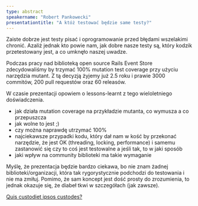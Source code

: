 ```yaml
---
type: abstract
speakername: "Robert Pankowecki"
presentationtitle: "A któż testować będzie same testy?"
---
```

Zaiste dobrze jest testy pisać i oprogramowanie przed błędami wszelakimi chronić.
Azaliż jednak kto powie nam, jak dobre nasze testy są, który kodzik
przetestowany jest, a co umknęło naszej uwadze.

Podczas pracy nad biblioteką open source Rails Event Store zdecydowaliśmy by
trzymać 100% mutation test coverage przy użyciu narzędzia mutant.
Z tą decyzją żyjemy już 2.5 roku i prawie 3000 commitów, 200 pull requestów
oraz 60 releasów.

W czasie prezentacji opowiem o lessons-learnt z tego wieloletniego doświadczenia.

* jak działa mutation coverage na przykładzie mutanta, co wymusza a co przepuszcza
* jak wolne to jest ;)
* czy można naprawdę utrzymać 100%
* najciekawsze przypadki kodu, który dał nam w kość by przekonać narzędzie,
że jest OK (threading, locking, performance) i samemu zastanowić się
czy to coś jest testowalne a jeśli tak, to w jaki sposób
* jaki wpływ na community biblioteki ma takie wymaganie

Myślę, że prezentacja będzie bardzo ciekawa, bo nie znam żadnej
biblioteki/organizacji, która tak rygorystycznie podchodzi do testowania
i nie ma zmiłuj. Pomimo, że sam koncept jest dość prosty do zrozumienia,
to jednak okazuje się, że diabeł tkwi w szczegółach (jak zawsze).

[Quis custodiet ipsos custodes?](https://en.wikipedia.org/wiki/Quis_custodiet_ipsos_custodes%3F)
